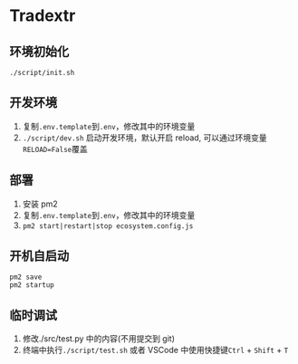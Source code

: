 # Tradextr

## 环境初始化

```shell
./script/init.sh
```

## 开发环境

1. 复制`.env.template`到`.env`，修改其中的环境变量
2. `./script/dev.sh` 启动开发环境，默认开启 reload, 可以通过环境变量`RELOAD=False`覆盖

## 部署

1. 安装 pm2
2. 复制`.env.template`到`.env`，修改其中的环境变量
3. `pm2 start|restart|stop ecosystem.config.js`

## 开机自启动

```shell
pm2 save
pm2 startup
```

## 临时调试

1. 修改./src/test.py 中的内容(不用提交到 git)
2. 终端中执行`./script/test.sh` 或者 VSCode 中使用快捷键`Ctrl` + `Shift` + `T`
